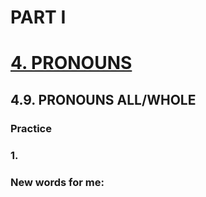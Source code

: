 # PART I
# [4. PRONOUNS](../4.README.md)
## 4.9. PRONOUNS ALL/WHOLE
### Practice 
### 1.

### New words for me: